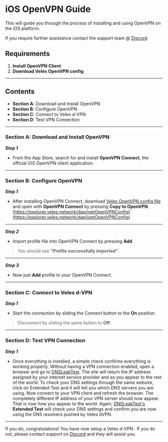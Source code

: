 
# iOS OpenVPN Guide 
This will guide you through the process of installing and using OpenVPN on the iOS platform.  

If you require further assistance contact the support team @ [Discord](https://discord.gg/P528fGg)

## Requirements
1) **Install OpenVPN Client**  
2) **Download Veles OpenVPN config**  
***

## Contents
* **Section A**: Download and Install OpenVPN
* **Section B**: Configure OpenVPN
* **Section C**: Connect to Veles d-VPN
* **Section D**: Test VPN Connection
***

### Section A: Download and Install OpenVPN

***Step 1***
* From the App Store, search for and install **OpenVPN Connect**, the official iOS OpenVPN client application.

***

### Section B: Configure OpenVPN

***Step 1***
* After installing OpenVPN Connect, download [Veles OpenVPN config file](https://explorer.veles.network/dapi/getOpenVPNConfig) and open with **OpenVPN Connect** by pressing **Copy to OpenVPN**.  
[https://explorer.veles.network/dapi/getOpenVPNConfig](https://explorer.veles.network/dapi/getOpenVPNConfig)

***

***Step 2***
* Import profile file into OpenVPN Connect by pressing **Add**.

> You should see **"Profile successfully imported"**.

***

***Step 3***
* Now just **Add** profile to your OpenVPN Connect.

***

### Section C: Connect to Veles d-VPN 

***Step 1***
* Start the connection by sliding the Connect button to the **On** position.  

> Disconnect by sliding the same button to **Off**.  

***

### Section D: Test VPN Connection

***Step 1***
* Once everything is installed, a simple check confirms everything is working properly. Without having a VPN connection enabled, open a browser and go to [DNSLeakTest](https://www.dnsleaktest.com/).
The site will return the IP address assigned by your internet service provider and as you appear to the rest of the world. To check your DNS settings through the same website, click on Extended Test and it will tell you which DNS servers you are using.
Now connect to your VPN client and refresh the browser. The completely different IP address of your VPN server should now appear. That is now how you appear to the world. Again, [DNSLeakTest's](https://www.dnsleaktest.com/) **Extended Test** will check your DNS settings and confirm you are now using the DNS resolvers pushed by Veles dVPN.

***

If you do, congratulations! You have now setup a Veles d-VPN . If you do not, please contact support on [Discord](https://discord.gg/P528fGg) and they will assist you.  
